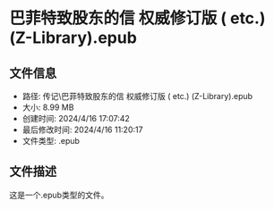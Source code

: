 ﻿# 巴菲特致股东的信  权威修订版 ( etc.) (Z-Library).epub

## 文件信息
- 路径: 传记\巴菲特致股东的信  权威修订版 ( etc.) (Z-Library).epub
- 大小: 8.99 MB
- 创建时间: 2024/4/16 17:07:42
- 最后修改时间: 2024/4/16 11:20:17
- 文件类型: .epub

## 文件描述
这是一个.epub类型的文件。

